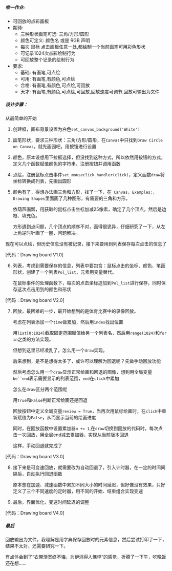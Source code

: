 ##### 唯一作业:

- 可回放的点彩画板
- 期待:
    + 三种形状画笔可选: 三角/方形/圆形
    + 颜色可定义: 颜色名 或是 RGB 声明
    + 每次 鼠标 点击画板任意一处,都绘制一个当前画笔可用彩色形状
    + 可记录1024次点彩绘制行为
    + 可回放整个记录的绘制行为
- 要求:
    + 基础: 有画笔,可点绘
    + 可用: 有画笔,有颜色,可点绘
    + 合格: 有画笔,有颜色,可点绘,可回放
    + 天才: 有画笔,有颜色,可点绘,可回放,回放速度可调节,回放可输出为文件



##### 设计步骤：
从最简单的开始
1. 创建框，画布背景设置为白色`set_canvas_background('White')`
2. 画笔形状，要求三种形状：三角/方形/圆形，在`Canvas`中只找到`Draw Circle on Canvas`，就先画园吧，用按钮进行设置
3. 颜色，原本设想用下拉框选择，但没找到这种方式，所以依然用按钮的方式，定义几个函数赋值颜色的字符串，注册按钮并调用函数
4. 点绘，注册鼠标点击事件`set_mouseclick_handler(click)`，定义函数`draw`将坐标转换成列表，先画出圆形
5. 颜色有了，得想办法画三角和方形，找了一下，在` Canvas`，`Examples:`，`Drawing Shapes`里面画了几种图形，有需要的三角和方形，

   依葫芦画瓢，用获取的鼠标点击坐标加减25像素，确定了几个顶点，然后是边框、填充色。
   
   方形遇到点问题，几个顶点的顺序不对，画得很诡异，仔细研究了一下，从左上角逆时针画了一圈，问题解决。
   
现在可以点绘，但历史信息没有被记录，接下来要用到列表保存每次点击的信息了

[代码：Drawing board V1.0]

6. 列表，考虑到需要保存的信息，列表中要包含：鼠标点击的坐标、颜色、笔画形状，创建了一个列表`Pol_list`，元素用变量替代。

   在鼠标事件的处理函数下，每次的点击坐标追加到`Pol_list`进行保存，同时保存这次点击用到的颜色和形状

[代码：Drawing board V2.0]

7. 回放，最困难的一步，最开始想到的是体育比赛中的录像回放。

   考虑在列表添加一个`time`做累加，然后用`index`找出位置
   
   用`list[0:1024]`截取固定范围赋值给另一个列表名，然后用`range(1024)`和`for in`之类的方法实现。
   
   但想到这里已经凌乱了，怎么用一个`draw`实现。
   
   后来想到，是不是想得太多了，或许可以理解为回退呢？先做手动回放功能
   
   然后考虑怎么用一个`draw`显示正常绘画和回退的图像，想到用全局变量`be``end`表示需要显示的列表范围，`end`在`click`中累加
   
   怎么在`draw`区分两个范围呢
   
   用`True`和`False`判断正常绘画还是回退
   
   回放按钮中定义全局变量`review = True`，当再次用鼠标绘画时，在`click`中重新赋值为`False`，从而显示当前的绘画进度
   
   同时，在回放函数中设置累加器`n += 1`,在`draw`切换到回放的代码时，每次点击一次回放，用全局end减去累加器，实现从当前版本回退
   
   这样，手动回退就完成了

[代码：Drawing board V3.0]

8. 接下来是可变速回放，就需要改为自动回退了，引入计时器，在一定的时间间隔后，自动执行回退函数

   原本想在加速、减速函数中累加不同大小的时间延迟，但好像没有效果，只好定义了三个不同速度的定时器，用不同的开始、结束组合实现变速
9. 最后，界面优化，变速时间延迟的调整

[代码：Drawing board V4.0]

##### 最后
回放输出为文件，我理解是用字典保存回放时的元素信息，然后尝试打印了一下，结果不太对，还需要研究一下。

有点体会到了“衣带渐宽终不悔，为伊消得人憔悴”的感觉，折腾了一下午，吃晚饭还在想……
